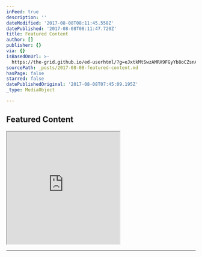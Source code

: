```yaml
---
inFeed: true
description: ''
dateModified: '2017-08-08T08:11:45.558Z'
datePublished: '2017-08-08T08:11:47.720Z'
title: Featured Content
author: []
publisher: {}
via: {}
isBasedOnUrl: >-
  https://the-grid.github.io/ed-userhtml/?g=eJxtkMtSwzAMRX9FGyYb8oCZsnAe_-LYaiPGtjK2mlAY_h2TtItSdrKuR-fM7ZJcHA4V-hFtaTiIpoARvmDmREIcFER0WmjBFmZtLYVTObIIewWHt-r18NTChHSaREHTAi8Yj45XBRNZi6EFrz_KlaxMCl6aJv_-hgccHaP2-PwY8PiORv4Jtvedph4Tu7NkTeF5c3F43KXu8DfZq0xX7xV0lhYwTqfUF39gxdDtgpCi6YtJZFZ1rb3-zGWsHJ2tOLhLed1Uhv0tpWAw_JaX6gI2UF-MHC1G1eSz9X43D5k-_ACXnYl6
sourcePath: _posts/2017-08-08-featured-content.md
hasPage: false
starred: false
datePublishedOriginal: '2017-08-08T07:45:09.195Z'
_type: MediaObject

---
```

## Featured Content

<iframe src="https://the-grid.github.io/ed-userhtml/?g=eJxtkMtSwzAMRX9FGyYb8gCmLJzHvzi22oixrYwtEgrDv2OSdlHKTvbV6Jy5XZKzw6FCP6ItDQfRFDDCF8ycSIiDgohOCy3YwqytpXAqRxZhr-DwWj0fHlqYkE6TKHhpmhZ4wXh0vCqYyFoMLXj9Ua5kZVLw1DR5_xvugHSM2uPjfcDjGxr5J9jeN6J6TOzeJYsKzwqyi8OjbMMN_qp7kenqvYTO0gLG6ZT64g-sGLpdEFI0fTGJzKqutdefuY6Vo7MVB3cuLz-VYX9NKRgMv_WluoAN1BcjR4tRNflsvd_NQ6YPP0o7id0" height="300" style=""></iframe>

---